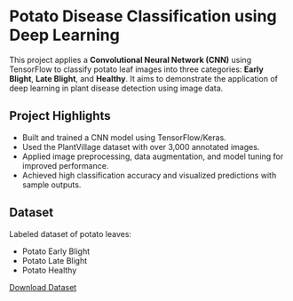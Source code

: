 #  Potato Disease Classification using Deep Learning

This project applies a **Convolutional Neural Network (CNN)** using TensorFlow to classify potato leaf images into three categories: **Early Blight**, **Late Blight**, and **Healthy**. It aims to demonstrate the application of deep learning in plant disease detection using image data.

##  Project Highlights
- Built and trained a CNN model using TensorFlow/Keras.
- Used the PlantVillage dataset with over 3,000 annotated images.
- Applied image preprocessing, data augmentation, and model tuning for improved performance.
- Achieved high classification accuracy and visualized predictions with sample outputs.

##  Dataset
Labeled dataset of potato leaves:
- Potato Early Blight  
- Potato Late Blight  
- Potato Healthy  

 [Download Dataset](https://drive.google.com/drive/folders/1-VGXrPS95soMlFFKsHVCtRlN1fTflDMi?usp=sharing)



